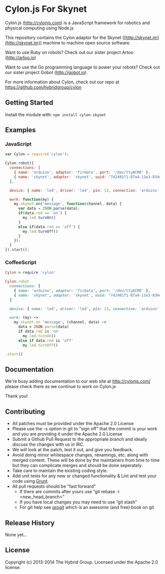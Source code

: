 # Cylon.js For Skynet

Cylon.js (http://cylonjs.com) is a JavaScript framework for robotics and physical computing using Node.js

This repository contains the Cylon adaptor for the Skynet ([http://skynet.im](http://skynet.im)) machine to machine open source software.

Want to use Ruby on robots? Check out our sister project Artoo (http://artoo.io)

Want to use the Go programming language to power your robots? Check out our sister project Gobot (http://gobot.io).

For more information about Cylon, check out our repo at https://github.com/hybridgroup/cylon

## Getting Started

Install the module with: `npm install cylon-skynet`

## Examples

### JavaScript

```javascript
var Cylon = require('cylon');

Cylon.robot({
  connections: [
    { name: 'arduino', adaptor: 'firmata', port: '/dev/ttyACM0' },
    { name: 'skynet', adaptor: 'skynet', uuid: "742401f1-87a4-11e3-834d-670dadc0ddbf", token: "xjq9h3yzhemf5hfrme8y08fh0sm50zfr" }
  ],

  device: { name: 'led', driver: 'led', pin: 13, connection: 'arduino' },

  work: function(my) {
    my.skynet.on('message', function(channel, data) {
      var data = JSON.parse(data);
      if(data.red == 'on') {
        my.led.turnOn()
      }
      else if(data.red == 'off') {
        my.led.turnOff()
      }
    });
  }
}).start();
```

### CoffeeScript

```ruby
Cylon = require 'cylon'

Cylon.robot
  connections: [
    { name: 'arduino', adaptor: 'firmata', port: '/dev/ttyACM0' },
    { name: 'skynet', adaptor: 'skynet', uuid: "742401f1-87a4-11e3-834d-670dadc0ddbf", token: "xjq9h3yzhemf5hfrme8y08fh0sm50zfr" }
  ]

  device: { name: 'led', driver: 'led', pin: 13, connection: 'arduino' }

  work: (my) ->
    my.skynet.on 'message', (channel, data) ->
      data = JSON.parse(data)
      if data.red is 'on'
        my.led.turnOn()
      else if data.red is 'off'
        my.led.turnOff()

.start()
```

## Documentation
We're busy adding documentation to our web site at http://cylonjs.com/ please check there as we continue to work on Cylon.js

Thank you!

## Contributing

* All patches must be provided under the Apache 2.0 License
* Please use the -s option in git to "sign off" that the commit is your work and you are providing it under the Apache 2.0 License
* Submit a Github Pull Request to the appropriate branch and ideally discuss the changes with us in IRC.
* We will look at the patch, test it out, and give you feedback.
* Avoid doing minor whitespace changes, renamings, etc. along with merged content. These will be done by the maintainers from time to time but they can complicate merges and should be done seperately.
* Take care to maintain the existing coding style.
* Add unit tests for any new or changed functionality & Lint and test your code using [Grunt](http://gruntjs.com/).
* All pull requests should be "fast forward"
  * If there are commits after yours use “git rebase -i <new_head_branch>”
  * If you have local changes you may need to use “git stash”
  * For git help see [progit](http://git-scm.com/book) which is an awesome (and free) book on git

## Release History

None yet...

## License
Copyright (c) 2013-2014 The Hybrid Group. Licensed under the Apache 2.0 license.
